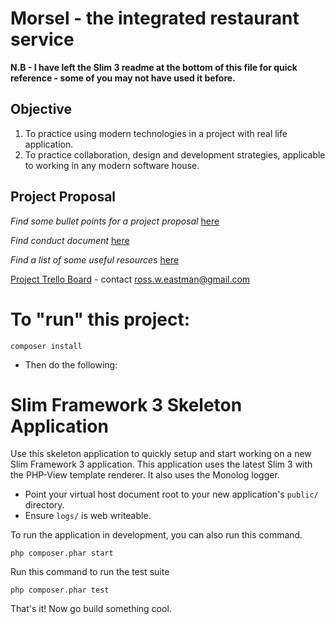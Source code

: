 # Morsel - the integrated restaurant service

**N.B - I have left the Slim 3 readme at the bottom of this file for quick reference - some of you may not have used it before.**

## Objective

1. To practice using modern technologies in a project with real life application.
2. To practice collaboration, design and development strategies, applicable to working in any modern software house.

## Project Proposal

*Find some bullet points for a project proposal* [here](PROJECT_PROPOSAL.md) 

*Find conduct document* [here](CONDUCT.MD) 

*Find a list of some useful resources* [here](RESOURCES.md) 

[Project Trello Board](https://trello.com/b/JXsVb3el) - contact ross.w.eastman@gmail.com

# To "run" this project:
	composer install

* Then do the following:

# Slim Framework 3 Skeleton Application

Use this skeleton application to quickly setup and start working on a new Slim Framework 3 application. This application uses the latest Slim 3 with the PHP-View template renderer. It also uses the Monolog logger.

* Point your virtual host document root to your new application's `public/` directory.
* Ensure `logs/` is web writeable.

To run the application in development, you can also run this command. 

	php composer.phar start

Run this command to run the test suite

	php composer.phar test

That's it! Now go build something cool.
